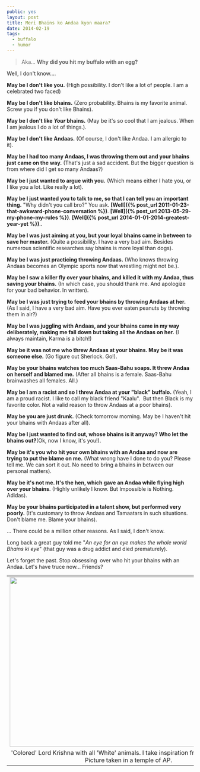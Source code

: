 ```yaml
---
public: yes
layout: post
title: Meri Bhains ko Andaa kyon maara?
date: 2014-02-19
tags:
  - buffalo
  - humor
---
```


> Aka... **Why did you hit my buffalo with an egg?**

  
Well, I don't know....  
  
**May be I don't like you.** (High possibility. I don't like a lot of people. I am a celebrated two faced)  
  
**May be I don't like bhains.** (Zero probability. Bhains is my favorite animal. Screw you if you don't like Bhains).  
  
**May be I don't like _Your_ bhains.** (May be it's so cool that I am jealous. When I am jealous I do a lot of things.).  
  
**May be I don't like Andaas.** (Of course, I don't like Andaa. I am allergic to it).  
  
**May be I had too many Andaas, I was throwing them out and your bhains just came on the way.** (That's just a sad accident. But the bigger question is from where did I get so many Andaas?)  
  
**May be I just wanted to argue with you.** (Which means either I hate you, or I like you a lot. Like really a lot).  
  
**May be I just wanted you to talk to me, so that I can tell you an important thing.** "Why didn't you call bro?" You ask. **[Well]({% post_url 2011-01-23-that-awkward-phone-conversation %})**. **[Well]({% post_url 2013-05-29-my-phone-my-rules %})**. **[Well]({% post_url 2014-01-01-2014-greatest-year-yet %})**..  
  
**May be I was just aiming at you, but your loyal bhains came in between to save her master.** (Quite a possibility. I have a very bad aim. Besides numerous scientific researches say bhains is more loyal than dogs).  
  
**May be I was just practicing throwing Andaas.** (Who knows throwing Andaas becomes an Olympic sports now that wrestling might not be.).  
  
**May be I saw a killer fly over your bhains, and killed it with my Andaa, thus saving your bhains.** (In which case, you should thank me. And apologize for your bad behavior. In written).  
  
**May be I was just trying to feed your bhains by throwing Andaas at her.** (As I said, I have a very bad aim. Have you ever eaten peanuts by throwing them in air?)  
  
**May be I was juggling with Andaas, and your bhains came in my way deliberately, making me fall down but taking all the Andaas on her.** (I always maintain, Karma is a bitch!)  
  
**May be it was not me who threw Andaas at your bhains. May be it was someone else.** (Go figure out Sherlock. Go!).  
  
**May be your bhains watches too much Saas-Bahu soaps. It threw Andaa on herself and blamed me.** (After all bhains is a female. Saas-Bahu brainwashes all females. All.)  
  
**May be I am a racist and so I threw Andaa at your "black" buffalo.** (Yeah, I am a proud racist. I like to call my black friend "Kaalu".  But then Black is my favorite color. Not a valid reason to throw Andaas at a poor bhains).  
  
**May be you are just drunk.** (Check tomorrow morning. May be I haven't hit your bhains with Andaas after all).  
  
**May be I just wanted to find out, whose bhains is it anyway? Who let the bhains out?**(Ok, now I know, it's you!).  
  
**May be it's you who hit your own bhains with an Andaa and now are trying to put the blame on me.** (What wrong have I done to do you? Please tell me. We can sort it out. No need to bring a bhains in between our personal matters).  
  
**May be it's not me. It's the hen, which gave an Andaa while flying high over your bhains**. (Highly unlikely I know. But Impossible is Nothing. Adidas).  
  
**May be your bhains participated in a talent show, but performed very poorly.** (It's customary to throw Andaas and Tamaatars in such situations. Don't blame me. Blame your bhains).  
  
... There could be a million other reasons. As I said, I don't know.  
  
Long back a great guy told me "_An eye for an eye makes the whole world Bhains ki eye_" (that guy was a drug addict and died prematurely).  
  
Let's forget the past. Stop obsessing  over who hit your bhains with an Andaa. Let's have truce now... Friends?  
<table align="center" cellpadding="0" cellspacing="0" class="tr-caption-container" style="margin-left: auto; margin-right: auto; text-align: center;"><tbody><tr><td style="text-align: center;"><a href="http://1.bp.blogspot.com/-6Qp7Z4QjjxM/Uv8ZuQ4q3aI/AAAAAAAADpY/8IckO8qB_-M/s1600/IMG_0582a.JPG" imageanchor="1" style="margin-left: auto; margin-right: auto;"><img border="0" src="http://1.bp.blogspot.com/-6Qp7Z4QjjxM/Uv8ZuQ4q3aI/AAAAAAAADpY/8IckO8qB_-M/s1600/IMG_0582a.JPG" height="456" width="640"></a></td></tr><tr><td class="tr-caption" style="text-align: center;">'Colored' Lord Krishna with all 'White' animals. I take inspiration from him for racism. Picture taken in a temple of AP.</td></tr></tbody></table>
